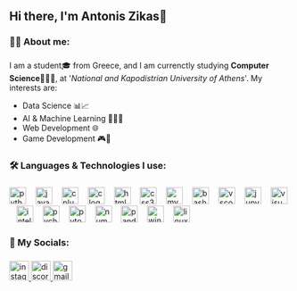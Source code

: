 <h2 align="left">Hi there, I'm Antonis Zikas👋</h2>

###

<h3 align="left">🙋‍♂️ About me:</h3>

###

<p align="left">
  I am a student🎓 from Greece, and I am currenctly studying <b>Computer Science</b>👨🏻‍💻, at '<i>National and Kapodistrian University of Athens</i>'. My interests are:
  <ul>
    <li>Data Science 📊📈</li>
    <li>AI & Machine Learning 🧠🤖🦾</li>
    <li>Web Development 🌐</></li>
    <li>Game Development 🎮👾</li>
  </ul>
</p>

###

<!--
<h3 align="left">🔥 My Stats: </h3>

<div align="center">
  <img src="https://streak-stats.demolab.com?user=AntonisZks&locale=en&mode=weekly&theme=dark&hide_border=false&border_radius=4&date_format=j%20M%5B%20Y%5D" height="160" alt="streak graph"  />
  <img src="https://github-readme-stats.vercel.app/api/top-langs?username=AntonisZks&locale=en&hide_title=false&layout=compact&card_width=320&langs_count=7&theme=dark&hide_border=false&custom_title=Languages%20I%20use" height="160" alt="languages graph"  />
</div>
-->

###

<h3 align="left">🛠 Languages & Technologies I use:</h3>

###

<div align="left">
  <img src="https://skillicons.dev/icons?i=py" height="30" alt="python logo"  />
  <img width="9" />
  <img src="https://skillicons.dev/icons?i=java" height="30" alt="java logo"  />
  <img width="9" />
  <img src="https://cdn.jsdelivr.net/gh/devicons/devicon/icons/cplusplus/cplusplus-original.svg" height="30" alt="cplusplus logo"  />
  <img width="9" />
  <img src="https://cdn.simpleicons.org/c/A8B9CC" height="30" alt="c logo"  />
  <img width="9" />
  <img src="https://cdn.jsdelivr.net/gh/devicons/devicon/icons/html5/html5-original.svg" height="30" alt="html5 logo"  />
  <img width="9" />
  <img src="https://skillicons.dev/icons?i=css" height="30" alt="css3 logo"  />
  <img width="9" />
  <img src="https://skillicons.dev/icons?i=mysql" height="30" alt="mysql logo"  />
  <img width="9" />
  <img src="https://skillicons.dev/icons?i=bash" height="30" alt="bash logo"  />
  <img width="9" />
  <img src="https://skillicons.dev/icons?i=vscode" height="30" alt="vscode logo"  />
  <img width="9" />
  <img src="https://cdn.jsdelivr.net/gh/devicons/devicon/icons/jupyter/jupyter-original.svg" height="30" alt="jupyter logo"  />
  <img width="9" />
  <img src="https://skillicons.dev/icons?i=visualstudio" height="30" alt="visualstudio logo"  />
  <img width="9" />
  <img src="https://skillicons.dev/icons?i=idea" height="30" alt="intellijidea logo"  />
  <img width="9" />
  <img src="https://cdn.jsdelivr.net/gh/devicons/devicon/icons/pycharm/pycharm-original.svg" height="30" alt="pycharm logo"  />
  <img width="9" />
  <img src="https://skillicons.dev/icons?i=pytorch" height="30" alt="pytorch logo"  />
  <img width="9" />
  <img src="https://cdn.jsdelivr.net/gh/devicons/devicon/icons/numpy/numpy-original.svg" height="30" alt="numpy logo"  />
  <img width="9" />
  <img src="https://cdn.jsdelivr.net/gh/devicons/devicon/icons/pandas/pandas-original.svg" height="30" alt="pandas logo"  />
  <img width="9" />
  <img src="https://cdn.jsdelivr.net/gh/devicons/devicon/icons/windows8/windows8-original.svg" height="30" alt="windows8 logo"  />
  <img width="9" />
  <img src="https://skillicons.dev/icons?i=linux" height="30" alt="linux logo"  />
</div>

###

<h3 align="left">📱 My Socials:</h3>

###

<div align="left">
  <a href="https://www.instagram.com/antonis_zks/" target="_blank">
    <img src="https://img.shields.io/static/v1?message=Instagram&logo=instagram&label=&color=E4405F&logoColor=white&labelColor=&style=for-the-badge" height="35" alt="instagram logo"  />
  </a>
  <a href="https://discord.com/channels/@_antonis_zks_" target="_blank">
    <img src="https://img.shields.io/static/v1?message=Discord&logo=discord&label=&color=7289DA&logoColor=white&labelColor=&style=for-the-badge" height="35" alt="discord logo"  />
  </a>
  <a href="antoniszikas2003@gmail.com" target="_blank">
    <img src="https://img.shields.io/static/v1?message=Gmail&logo=gmail&label=&color=D14836&logoColor=white&labelColor=&style=for-the-badge" height="35" alt="gmail logo"  />
  </a>
</div>

###
